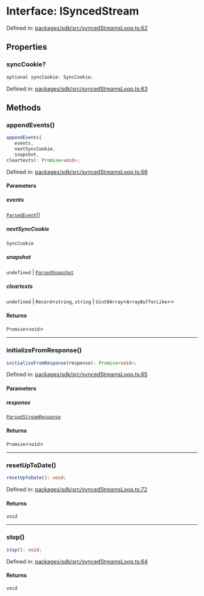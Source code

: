 # Interface: ISyncedStream

Defined in: [packages/sdk/src/syncedStreamsLoop.ts:62](https://github.com/towns-protocol/towns/blob/0db1fd0ac7258e8db8cedfb6183e8eade8284fa1/packages/sdk/src/syncedStreamsLoop.ts#L62)

## Properties

### syncCookie?

```ts
optional syncCookie: SyncCookie;
```

Defined in: [packages/sdk/src/syncedStreamsLoop.ts:63](https://github.com/towns-protocol/towns/blob/0db1fd0ac7258e8db8cedfb6183e8eade8284fa1/packages/sdk/src/syncedStreamsLoop.ts#L63)

## Methods

### appendEvents()

```ts
appendEvents(
   events, 
   nextSyncCookie, 
   snapshot, 
cleartexts): Promise<void>;
```

Defined in: [packages/sdk/src/syncedStreamsLoop.ts:66](https://github.com/towns-protocol/towns/blob/0db1fd0ac7258e8db8cedfb6183e8eade8284fa1/packages/sdk/src/syncedStreamsLoop.ts#L66)

#### Parameters

##### events

[`ParsedEvent`](ParsedEvent.md)[]

##### nextSyncCookie

`SyncCookie`

##### snapshot

`undefined` | [`ParsedSnapshot`](ParsedSnapshot.md)

##### cleartexts

`undefined` | `Record`\<`string`, `string` \| `Uint8Array`\<`ArrayBufferLike`\>\>

#### Returns

`Promise`\<`void`\>

***

### initializeFromResponse()

```ts
initializeFromResponse(response): Promise<void>;
```

Defined in: [packages/sdk/src/syncedStreamsLoop.ts:65](https://github.com/towns-protocol/towns/blob/0db1fd0ac7258e8db8cedfb6183e8eade8284fa1/packages/sdk/src/syncedStreamsLoop.ts#L65)

#### Parameters

##### response

[`ParsedStreamResponse`](ParsedStreamResponse.md)

#### Returns

`Promise`\<`void`\>

***

### resetUpToDate()

```ts
resetUpToDate(): void;
```

Defined in: [packages/sdk/src/syncedStreamsLoop.ts:72](https://github.com/towns-protocol/towns/blob/0db1fd0ac7258e8db8cedfb6183e8eade8284fa1/packages/sdk/src/syncedStreamsLoop.ts#L72)

#### Returns

`void`

***

### stop()

```ts
stop(): void;
```

Defined in: [packages/sdk/src/syncedStreamsLoop.ts:64](https://github.com/towns-protocol/towns/blob/0db1fd0ac7258e8db8cedfb6183e8eade8284fa1/packages/sdk/src/syncedStreamsLoop.ts#L64)

#### Returns

`void`
